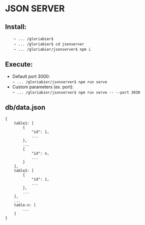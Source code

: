# JSON SERVER

## Install:

&emsp;&emsp;`~ ... /gloriabier$`\
&emsp;&emsp;`~ ... /gloriabier$ cd jsonserver`\
&emsp;&emsp;`~ ... /gloriabier/jsonserver$ npm i`

## Execute:

- Default port 3000:  
`~ ... /gloriabier/jsonserver$ npm run serve`  
- Custom parameters (ex. port):  
`~ ... /gloriabier/jsonserver$ npm run serve -- --port 3030`  

## db/data.json

    {
        table1: [
            {
                "id": 1,
                ...
            },
            ...
            {
                "id": n,
                ...
            }
        ],
        table2: [
            {
                "id": 1,
                ...
            },
            ...
        ],
        ...
        table-n: [
            ...
        ]
    }